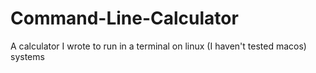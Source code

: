 # Command-Line-Calculator
A calculator I wrote to run in a terminal on linux (I haven't tested macos) systems
